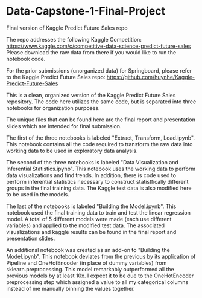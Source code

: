 # Data-Capstone-1-Final-Project
Final version of Kaggle Predict Future Sales repo

The repo addresses the following Kaggle Competition:
https://www.kaggle.com/c/competitive-data-science-predict-future-sales
Please download the raw data from there if you would like to run the notebook code.

For the prior submissions (unorganized data) for Springboard, please refer to the Kaggle Predict Future Sales repo:
https://github.com/huynhe/Kaggle-Predict-Future-Sales

This is a clean, organized version of the Kaggle Predict Future Sales repository.
The code here utilizes the same code, but is separated into three notebooks for organization purposes.

The unique files that can be found here are the final report and presentation slides which are intended for final submission.

The first of the three notebooks is labeled "Extract, Transform, Load.ipynb". This notebook contains all the code required 
to transform the raw data into working data to be used in exploratory data analysis.

The second of the three notebooks is labeled "Data Visualization and Inferential Statistics.ipynb". This notebook uses the 
working data to perform data visualizations and find trends. In addition, there is code used to perform inferential statistics 
necessary to construct statistfically different groups in the final training data. The Kaggle test data is also modified here
to be used in the models.

The last of the notebooks is labeled "Building the Model.ipynb". This notebook used the final training data to train and 
test the linear regression model. A total of 5 different models were made (each use different variables) and applied
to the modified test data. The associated visualizations and kaggle results can be found in the final report and presentation
slides. 

An additional notebook was created as an add-on to "Building the Model.ipynb". This notebook deviates from the previous by its
application of Pipeline and OneHotEncoder (in place of dummy variables) from sklearn.preprocessing. This model 
remarkably outperformed all the previous models by at least 10x. I expect it to be due to the OneHotEncoder preprocessing step which 
assigned a value to all my categorical columns instead of me manually binning the values together.
